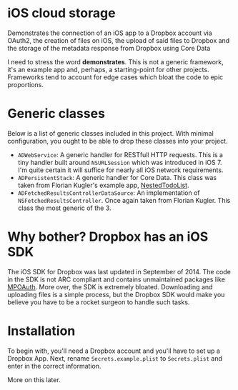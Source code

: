 # iOS cloud storage
Demonstrates the connection of an iOS app to a Dropbox account via OAuth2,
the creation of files on iOS, the upload of said files to Dropbox and the
storage of the metadata response from Dropbox using Core Data

I need to stress the word **demonstrates**. This is not a generic framework,
it's an example app and, perhaps, a starting-point for other projects.
Frameworks tend to account for edge cases which bloat the code to epic
proportions.

# Generic classes
Below is a list of generic classes included in this project. With minimal
configuration, you ought to be able to drop these classes into your project.

- `ADWebService`: A generic handler for RESTfull HTTP requests. This is a tiny
  handler built around `NSURLSession` which was introduced in iOS 7. I'm quite
  certain it will suffice for nearly all iOS network requirements.
- `ADPersistentStack`: A generic handler for Core Data. This class was taken
  from Florian Kugler's example app, [NestedTodoList][todolist].
- `ADFetchedResultsControllerDataSource`: An implementation of
  `NSFetchedResultsController`. Once again taken from Florian Kugler. This class
   the most generic of the 3.

# Why bother? Dropbox has an iOS SDK
The iOS SDK for Dropbox was last updated in September of 2014. The code in the
SDK is not ARC compliant and contains unmaintained packages like
[MPOAuth][mpoauth]. More over, the SDK is extremely bloated. Downloading and
uploading files is a simple process, but the Dropbox SDK would make you believe
you have to be a rocket surgeon to handle such tasks.

# Installation
To begin with, you'll need a Dropbox account and you'll have to set up a Dropbox
App. Next, rename `Secrets.example.plist` to `Secrets.plist` and enter in the
correct information.
 
More on this later.

[json]: https://developer.apple.com/library//ios/documentation/Foundation/Reference/NSJSONSerialization_Class/index.html
[url]: https://developer.apple.com/library/ios/documentation/Foundation/Reference/NSURLSession_class/
[mpoauth]: https://github.com/thekarladam/MPOAuth
[todolist]: https://github.com/objcio/issue-4-full-core-data-application
